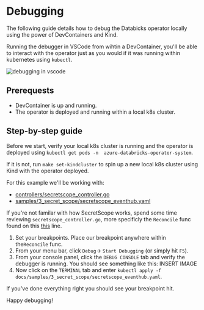 # Debugging

The following guide details how to debug the Databicks operator locally using the power of DevContainers and Kind.

Running the debugger in VSCode from wihtin a DevContainer, you'll be able to interact with the operator just as you would if it was running within kubernetes using `kubectl`.

![debugging in vscode](images/debugging.gif)

## Prerequests

* DevContainer is up and running.
* The operator is deployed and running within a local k8s cluster.

## Step-by-step guide

Before we start, verify your local k8s cluster is running and the operator is deployed using `kubectl get pods -n  azure-databricks-operator-system`.

If it is not, run `make set-kindcluster` to spin up a new local k8s cluster using Kind with the operator deployed.

For this example we'll be working with:

* [controllers/secretscope_controller.go](../controllers/secretscope_controller.go)
* [samples/3_secret_scope/secretscope_eventhub.yaml](samples/3_secret_scope/secretscope_eventhub.yaml)

If you're not familar with how SecretScope works, spend some time reviewing `secretscope_controller.go`, more specificly the `Reconcile` func found on this [this](../controllers/secretscope_controller.go#L48) line.

1. Set your breakpoints. Place our breakpoint anywhere within the`Reconcile` func.
2. From your menu bar, click `Debug`-> `Start Debugging` (or simply hit `F5`).
3. From your console panel, click the `DEBUG CONSOLE` tab and verify the debugger is running. You should see something like this: INSERT IMAGE
4. Now click on the `TERMINAL` tab and enter `kubectl apply -f docs/samples/3_secret_scope/secretscope_eventhub.yaml`.

If you've done everything right you should see your breakpoint hit.

Happy debugging!
